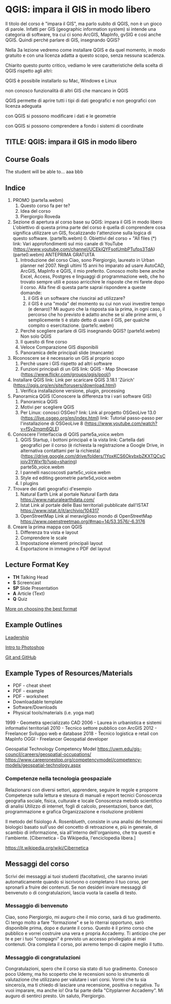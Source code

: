 # QGIS: impara il GIS in modo libero

Il titolo del corso è "impara il GIS", ma parlo subito di QGIS, non è un gioco di parole. Infatti per GIS (geographic information system) si intende una categoria di software, tra cui ci sono ArcGIS, MapInfo, gvSIG e così anche QGIS. Quindi perché parlare di GIS, insegnando QGIS?

Nella 3a lezione vedremo come installare QGIS e da quel momento, in modo gratuito e con una licenza adatta a questo scopo, senza nessuna scadenza.

Chiarito questo punto critico, vediamo le vere caratteristiche della scelta di QGIS rispetto agli altri:

QGIS è possibile installarlo su Mac, Windows e Linux

non conosco funzionalità di altri GIS che mancano in QGIS

QGIS permette di aprire tutti i tipi di dati geografici e non geografici con licenza adeguata

con QGIS si possono modificare i dati e le geometrie

con QGIS si possono comprendere a fondo i sistemi di coordinate

## TITLE: QGIS: impara il GIS in modo libero

## Course Goals

The student will be able to... aaa bbb

## Indice

1. PROMO (parte1a.webm)
   1. Questo corso fa per te?
   2. Idea del corso
   3. Piergiorgio Roveda
2. Sezione di apertura al corso base su QGIS: impara il GIS in modo libero L'obiettivo di questa prima parte del corso è quella di comprendere cosa significa utilizzare un GIS, focalizzando l'attenzione sulla logica di questo software. (parte1b.webm) 0. Obiettivi del corso + "All files (\*) link: Vari approfondimenti sul mio canale di YouTube (https://www.youtube.com/channel/UCEkiQYFsotUmbPTufps3TdA) (parte0.webm) ANTEPRIMA GRATUITA
   1. Introduzione del corso Ciao, sono Piergiorgio, laureato in Urban planner nel 2007. Negli ultimi 15 anni ho imparato ad usare AutoCAD, ArcGIS, MapInfo e QGIS, il mio preferito. Conosco molto bene anche Excel, Access, Postgres e linguaggi di programmazione web, che ho trovato sempre utili e posso arricchire le risposte che mi farete dopo il corso. Alla fine di questa parte saprai rispondere a queste domande:
      1. il GIS è un software che riuscirai ad utilizzare?
      2. il GIS è una "moda" del momento su cui non vuoi investire tempo (e denaro)? Mi auguro che la risposta sia la prima, in ogni caso, il percorso che ho previsto è adatto anche se si alle prime armi, o semplicemente ti è stato detto di usare il GIS, per qualche compito o esercitazione. (parte1c.webm)
   2. Perchè scegliere parlare di GIS insegnando QGIS? (parte1d.webm) Non solo QGIS
   3. Il quesito di fine corso
   4. Veloce Comparazione GIS disponibili
   5. Panoramica delle principali slide (mancante)
3. Riconoscere se è necessario un GIS al proprio scopo
   1. Perchè usare i GIS rispetto ad altri software
   2. Funzioni principali di un GIS link: QGIS - Map Showcase (https://www.flickr.com/groups/qgis/pool/)
4. Installare QGIS link: Link per scaricare QGIS 3.18.1 'Zürich' (https://qgis.org/en/site/forusers/download.html)
   1. Verifica installazione versione, plugin, processing
5. Panoramica QGIS (Conoscere la differenza tra i vari software GIS)
   1. Panoramica QGIS
   2. Motivi per scegliere QGIS
   3. Per Linux: conosci OSGeo? link: Link al progetto OSGeoLive 13.0 (https://live.osgeo.org/en/index.html) link: Tutorial passo-passo per l'installazione di OSGeoLive 8 (https://www.youtube.com/watch?v=fSy2mqm6QLE)
6. Conoscere l'interfaccia di QGIS parte5a\_voice.webm
   1. QGIS Startup, i bottoni principali e la vista link: Cartella dati geografici per il corso (è richiesta la registrazione a Google Drive, in alternativa contattami per la richiesta) (https://drive.google.com/drive/folders/1YoxKCS6OkybxbZKXTQCsCjoiv3YWxr1b?usp=sharing)\
      parte5b\_voice.webm
   2. I pannelli nascoscosti parte5c\_voice.webm
   3. Style ed editing geometrie parte5d\_voice.webm
   4. I plugins
7. Trovare dei dati geografici d'esempio
   1. Natural Earth Link al portale Natural Earth data https://www.naturalearthdata.com/
   2. Istat Link al portale delle Basi territoriali pubblicate dall'ISTAT https://www.istat.it/it/archivio/104317
   3. OpenStreetMap Link al meraviglioso mondo di OpenStreetMap https://www.openstreetmap.org/#map=14/53.3576/-6.3176
8. Creare la prima mappa con QGIS
   1. Differenza tra vista e layout
   2. Comprendere le scale
   3. Impostazione elementi principali layout
   4. Esportazione in immagine o PDF del layout

## Lecture Format Key

* **TH** Talking Head
* **S** Screencast
* **SP** Slide Presentation
* **A** Article (Text)
* **Q** Quiz

[More on choosing the best format](https://support.udemy.com/hc/en-us/articles/229606188-Choosing-the-Right-Lecture-Format)

## Example Outlines

[Leadership](https://drive.google.com/open?id=1k8YGW6ab5y3x1EwkZdr-Y0g\_2Jdr2wiULjB05xltftg)

[Intro to Photoshop](https://docs.google.com/spreadsheets/d/1vNvCvDqYdwNIzHLnuezrn9JkGWl8Bq5UYx0CzFBRfxI/edit#gid=235509642)

[Git and GitHub](https://docs.google.com/document/d/1Rmu7a1YvsUUFJ6RrZKxlb416dsAqPPsDp3w-JlYZ0wQ/edit?usp=sharing)

## Example Types of Resources/Materials

* PDF - cheat sheet
* PDF - example
* PDF - worksheet
* Downloadable template
* Software/Downloads
* Physical tools/materials (i.e. yoga mat)

1999 - Geometra specializzato CAD 2006 - Laurea in urbanistica e sistemi informativi territoriali 2010 - Tecnico settore pubblico con ArcGIS 2012 - Freelancer Sviluppo web e database 2018 - Tecnico logistica e retail con MapInfo OGGI - Freelancer Geospatial developer

Geospatial Technology Competency Model https://uwm.edu/gis-council/careers/geospatial-occupations/ https://www.careeronestop.org/competencymodel/competency-models/geospatial-technology.aspx

### Competenze nella tecnologia geospaziale

Relazionarsi con diversi settori, apprendere, seguire le regole e proporre Competenze sulla lettura e stesura di manuali e report tecnici Conoscenza geografia sociale, fisica, culturale e locale Conoscenza metodo scientifico di analisi Utilizzo di internet, fogli di calcolo, presentazioni, bance dati, programmazione e grafica Organizzazione e risoluzione problemi

Il metodo del fisiologo A. Rosenblueth, consiste in una analisi dei fenomeni biologici basato sull'uso del concetto di retroazione e, più in generale, di scambio di informazione, sia all'interno dell'organismo, che tra questi e l'ambiente. \[Cibernetica - Da Wikipedia, l'enciclopedia libera.]

https://it.wikipedia.org/wiki/Cibernetica

## Messaggi del corso

Scrivi dei messaggi ai tuoi studenti (facoltativo), che saranno inviati automaticamente quando si iscrivono o completano il tuo corso, per spronarli a fruire dei contenuti. Se non desideri inviare messaggi di benvenuto o di congratulazioni, lascia vuota la casella di testo.

### Messaggio di benvenuto

Ciao, sono Piergiorgio, mi auguro che il mio corso, sarà di tuo gradimento. Ci tengo molto a fare "formazione" e se lo riterrai opportuno, sarò disponibile prima, dopo e durante il corso. Questo è il primo corso che pubblico e vorrei costruire una vera e propria Accademy. Ti anticipo che per te e per i tuoi "compagni" è previsto un accesso privilegiato ai miei contenuti. Ora completa il corso, poi avremo tempo di capire meglio il tutto.

### Messaggio di congratulazioni

Congratulazioni, spero che il corso sia stato di tuo gradimento. Conosco poco Udemy, ma ho scoperto che le recensioni sono lo strumento di valutazione che utilizzano per valutare i vari corsi. Vorrei che tu sia sincero/a, ma ti chiedo di lasciare una recensione, positiva o negativa. Tu vuoi imparare, ma anche io! Ora fai parte della "Cityplanner Accademy". Mi auguro di sentirci presto. Un saluto, Piergiorgio.
